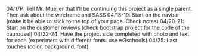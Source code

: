 04/17P: Tell Mr. Mueller that I'll be continuing this project as a single parent. Then ask about the wireframe and SASS
04/18-19: Start on the navbar (make it be able to stick to the top of your page. Check notes)
04/20-21: Start on the customer reviews (check bootstrap project for the code of the caurousel)
04/22-24: Have the project side completed with photo and text for each (experiment with different fonts. use w3schools)
04/25: Last touches (color, background, font)